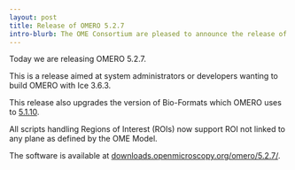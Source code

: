 ```yaml
---
layout: post
title: Release of OMERO 5.2.7
intro-blurb: The OME Consortium are pleased to announce the release of OMERO 5.2.7
---
```

Today we are releasing OMERO 5.2.7. 

This is a release aimed at system administrators or developers wanting to build OMERO with Ice 3.6.3.

This release also upgrades the version of Bio-Formats which OMERO uses to [5.1.10](https://www.openmicroscopy.org/site/support/bio-formats5.1/about/whats-new.html).

All scripts handling Regions of Interest (ROIs) now support ROI not linked to any plane as defined by the OME Model.

The software is available at [downloads.openmicroscopy.org/omero/5.2.7/](http://downloads.openmicroscopy.org/omero/5.2.7).
